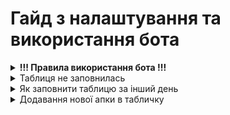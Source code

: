 <h1>Гайд з налаштування та використання бота</h1>
<details>
  <summary><strong>!!! Правила використання бота !!!</strong></summary>
  
  1. Ні в якому випадку не можна змінювати порядок таблиць в Google Sheets
  2. Не переставляти/додавати колонки в сторінках
  3. Якщо вам просто треба додати апку в табличку і ви не намагались додати самі апку в бота, то писати мені не треба
  4. Звоніть якщо виникли проблеми з ботом
  
</details>
<details>
  <summary>Таблиця не заповнилась</summary>
  
  1. Відкриваємо репозиторій з нашим ботом
  2. Тикаємо зверху на <strong>Actions</strong><br>
  <img src="https://raw.githubusercontent.com/xanet0/Arbitrage-Analitycs-Documentation/main/image/Screenshot_2.png" alt="Фото" style="width: 80%;"><br>
  3. 1. Тикаємо на <strong>Google Sheets API parser</strong>
     2. Жмемо <strong>Run workflow</strong>
     3. Записуємо дату, яку в таблиці нам потрібно оновити<pre><strong>Формат Запису</strong><br>Дата.Місяць.Рік<br>Приклад: 09.04.2024</pre>
     4. Далі тиснемо на <strong>Run workflow</strong> знову
  <img src="https://raw.githubusercontent.com/xanet0/Arbitrage-Analitycs-Documentation/main/image/image_2024-08-09_15-46-09.png" alt="Фото" style="width: 80%;">
</details>
<details>
  <summary>Як заповнити таблицю за інший день</summary>
  <h3>В пункті таблиця не заповнилась все розписано</h3>
</details>


<details>
  <summary>Додавання нової апки в табличку</summary>
  <h3>Налаштування:</h3>
  
  1. Відкриваємо наш репозиторій та потрібну нам папку
  2. Відкриваємо data.json
  3. В табличці створюємо новий лист з кампаніями
  4. Колонки з сервісами повинні бути обов'язково в такому ж порядку як на інших листах 

  <details>
    <summary><strong>Обов'язкові правила</strong></summary><br>
    
  При додаванні кампанії або апки в data.json <strong>дуже важливий порядок</strong><br>
  Як потрібно додавати кампанію/апку
    
    Наприклад:
        У нас в табличці такий порядок: Gta USSR, GTA Brazil, Gta Mexico
        Ми хочемо додати GTA Brazil в парсер, в data.json повино вийти так:
        "Gta USSR":"fj438djsdkjf2",
        "Gta brazil":"sdlfsu39d",
        "Gta Mexico":"kdsfhs892df"

  <strong>Примітка</strong>

    Якщо ви додаєте апку в табличку в самий кінець списку, то при додаванні строки в data.json кома в кінці не повинна стояти   "Назву апки":"Campaign Set ID"
    Якщо додаєте апку не в кінці списку, то кома повинна ОБОВ'ЯЗКОВО стояти "Назву апки":"Campaign Set ID",
    
  </details>
  <details>
    <summary><strong>Unity Ads</strong></summary>
    <strong>Копіювання Campaign Set ID</strong>
      
    1. Відкриваємо Unity Cloud, User Acquisition
    2. Наводимо курсором на потрібну нам апку
    3. Копіюємо Campaign Set ID:
      
  <img src="https://github.com/xanet0/Arbitrage-Analitycs-Documentation/blob/main/image/Screenshot_4.png" alt="Фото" style="width: 80%;"><br>
  
  
  <strong>Додавання Кампанії в Бота</strong>
  
      
    1. Заходимо в data.json, шукаємо розділ unityAds
    2. Далі орієнтуємося по назвам апок і додаємо нову строку, в тому ж порядку як в табличці
    3. В строці пишемо "Назву апки(можна вказати любу назву)":"Campaign Set ID",
        
  </details>
  
  <details>
    <summary><strong>Unity Monet</strong></summary>
    <strong>Копіювання Android Game ID</strong>
    
    1. Відкриваємо Unity Cloud, Ads Monetization
    2. Вибираємо потрібну нам апку
    3. Жмемо на Ad units
    4. Копіюємо Android Game Id:
    
  <img src="https://github.com/xanet0/Arbitrage-Analitycs-Documentation/blob/main/image/Screenshot_3.png" alt="Фото" style="width: 80%;"><br>

  
  <strong>Додавання Кампанії в Бота</strong>
  
    1. Заходимо в data.json, шукаємо розділ unityMonet
    2. Далі орієнтуємося по назвам апок і додаємо нову строку, в тому ж порядку як в табличці
    3. В строці пишемо "Назву апки(можна вказати любу назву)":"Android Game Id",
    
  </details>
  
  <details>
    <summary><strong>IS Monetization</strong></summary>
  
    1.
    2.

  </details>
  
  <details>
    <summary><strong>IS Ads</strong></summary>
    
    1.
    2.
    
  </details>
  
</details>
